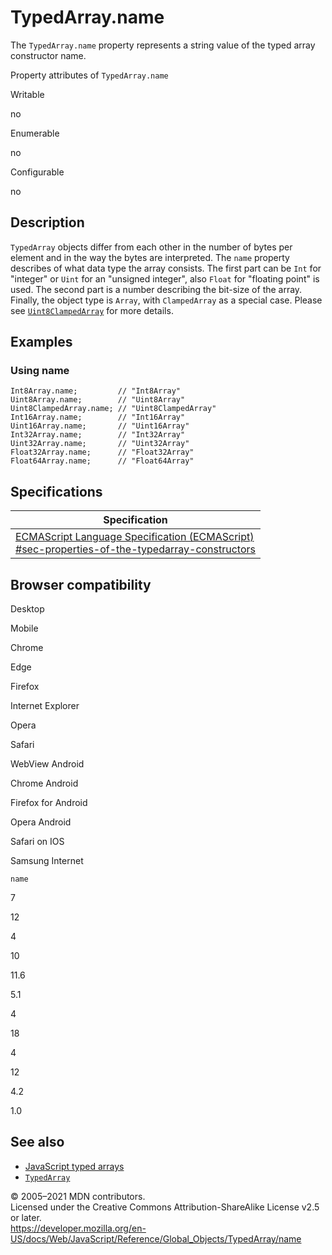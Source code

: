 TypedArray.name
===============

The `TypedArray.name` property represents a string value of the typed array constructor name.

Property attributes of `TypedArray.name`

Writable

no

Enumerable

no

Configurable

no

Description
-----------

`TypedArray` objects differ from each other in the number of bytes per element and in the way the bytes are interpreted. The `name` property describes of what data type the array consists. The first part can be `Int` for "integer" or `Uint` for an "unsigned integer", also `Float` for "floating point" is used. The second part is a number describing the bit-size of the array. Finally, the object type is `Array`, with `ClampedArray` as a special case. Please see [`Uint8ClampedArray`](../uint8clampedarray) for more details.

Examples
--------

### Using name

    Int8Array.name;         // "Int8Array"
    Uint8Array.name;        // "Uint8Array"
    Uint8ClampedArray.name; // "Uint8ClampedArray"
    Int16Array.name;        // "Int16Array"
    Uint16Array.name;       // "Uint16Array"
    Int32Array.name;        // "Int32Array"
    Uint32Array.name;       // "Uint32Array"
    Float32Array.name;      // "Float32Array"
    Float64Array.name;      // "Float64Array"

Specifications
--------------

<table><thead><tr class="header"><th>Specification</th></tr></thead><tbody><tr class="odd"><td><a href="https://tc39.es/ecma262/#sec-properties-of-the-typedarray-constructors">ECMAScript Language Specification (ECMAScript)<br />
<span class="small">#sec-properties-of-the-typedarray-constructors</span></a></td></tr></tbody></table>

Browser compatibility
---------------------

Desktop

Mobile

Chrome

Edge

Firefox

Internet Explorer

Opera

Safari

WebView Android

Chrome Android

Firefox for Android

Opera Android

Safari on IOS

Samsung Internet

`name`

7

12

4

10

11.6

5.1

4

18

4

12

4.2

1.0

See also
--------

-   [JavaScript typed arrays](https://developer.mozilla.org/en-US/docs/Web/JavaScript/Typed_arrays)
-   [`TypedArray`](../typedarray)

© 2005–2021 MDN contributors.  
Licensed under the Creative Commons Attribution-ShareAlike License v2.5 or later.  
<a href="https://developer.mozilla.org/en-US/docs/Web/JavaScript/Reference/Global_Objects/TypedArray/name" class="_attribution-link">https://developer.mozilla.org/en-US/docs/Web/JavaScript/Reference/Global_Objects/TypedArray/name</a>
